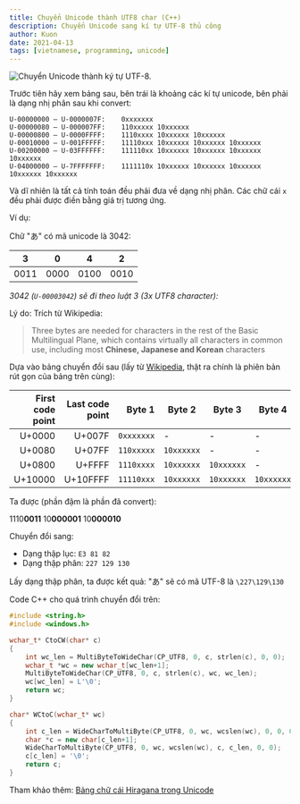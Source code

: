 ```yaml
---
title: Chuyển Unicode thành UTF8 char (C++)
description: Chuyển Unicode sang kí tự UTF-8 thủ công
author: Kuon
date: 2021-04-13
tags: [vietnamese, programming, unicode]
---
```


![Chuyển Unicode thành ký tự UTF-8.](/img/unicode-logo.png)

Trước tiên hãy xem bảng sau, bên trái là khoảng các kí tự unicode, bên phải là dạng nhị phân sau khi convert:

```
U-00000000 – U-0000007F: 	0xxxxxxx
U-00000080 – U-000007FF: 	110xxxxx 10xxxxxx
U-00000800 – U-0000FFFF: 	1110xxxx 10xxxxxx 10xxxxxx
U-00010000 – U-001FFFFF: 	11110xxx 10xxxxxx 10xxxxxx 10xxxxxx
U-00200000 – U-03FFFFFF: 	111110xx 10xxxxxx 10xxxxxx 10xxxxxx 10xxxxxx
U-04000000 – U-7FFFFFFF: 	1111110x 10xxxxxx 10xxxxxx 10xxxxxx 10xxxxxx 10xxxxxx
```

Và dĩ nhiên là tất cả tính toán đều phải đưa về dạng nhị phân.
Các chữ cái `x` đều phải được điền bằng giá trị tương ứng.

<!--truncate-->

Ví dụ:

Chữ "あ" có mã unicode là 3042:

| 3    | 0    | 4    | 2    |
| ---- | ---- | ---- | ---- |
| 0011 | 0000 | 0100 | 0010 |

_3042 (`U-00003042`) sẽ đi theo luật 3 (3x UTF8 character):_

Lý do: Trích từ Wikipedia:

> Three bytes are needed for characters in the rest of the Basic Multilingual Plane, which contains virtually all characters in common use, including most **Chinese, Japanese and Korean** characters

Dựa vào bảng chuyển đổi sau (lấy từ [Wikipedia](https://en.wikipedia.org/wiki/UTF-8), thật ra chính là phiên bản rút gọn của bảng trên cùng):

| First code point | Last code point |     Byte 1 | Byte 2     | Byte 3     | Byte 4     |
| ---------------: | --------------: | ---------: | ---------- | ---------- | ---------- |
|           U+0000 |          U+007F | `0xxxxxxx` | -          | -          | -          |
|           U+0080 |          U+07FF | `110xxxxx` | `10xxxxxx` | -          | -          |
|           U+0800 |          U+FFFF | `1110xxxx` | `10xxxxxx` | `10xxxxxx` | -          |
|          U+10000 |        U+10FFFF | `11110xxx` | `10xxxxxx` | `10xxxxxx` | `10xxxxxx` |

Ta được (phần đậm là phần đã convert):

1110**0011** 10**000001** 10**000010**

Chuyển đổi sang:

- Dạng thập lục: `E3 81 82`
- Dạng thập phân: `227 129 130`

Lấy dạng thập phân, ta được kết quả: "あ" sẽ có mã UTF-8 là `\227\129\130`

Code C++ cho quá trình chuyển đổi trên:

```cpp
#include <string.h>
#include <windows.h>

wchar_t* CtoCW(char* c)
{
    int wc_len = MultiByteToWideChar(CP_UTF8, 0, c, strlen(c), 0, 0);
    wchar_t *wc = new wchar_t[wc_len+1];
    MultiByteToWideChar(CP_UTF8, 0, c, strlen(c), wc, wc_len);
    wc[wc_len] = L'\0';
    return wc;
}

char* WCtoC(wchar_t* wc)
{
    int c_len = WideCharToMultiByte(CP_UTF8, 0, wc, wcslen(wc), 0, 0, 0, 0);
    char *c = new char[c_len+1];
    WideCharToMultiByte(CP_UTF8, 0, wc, wcslen(wc), c, c_len, 0, 0);
    c[c_len] = '\0';
    return c;
}
```

Tham khảo thêm: [Bảng chữ cái Hiragana trong Unicode](http://i18nguy.com/unicode/hiragana.html)
